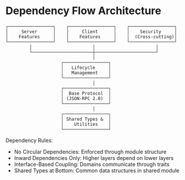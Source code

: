 # Dependency Flow Architecture

```
┌─────────────────┐    ┌─────────────────┐    ┌─────────────────┐
│     Server      │    │     Client      │    │    Security     │
│    Features     │    │    Features     │    │  (Cross-cutting)│
└─────────────────┘    └─────────────────┘    └─────────────────┘
         │                       │                       │
         └───────────────────────┼───────────────────────┘
                                 │
                     ┌─────────────────┐
                     │   Lifecycle     │
                     │   Management    │
                     └─────────────────┘
                                 │
                     ┌─────────────────┐
                     │  Base Protocol  │
                     │ (JSON-RPC 2.0)  │
                     └─────────────────┘
                                 │
                     ┌─────────────────┐
                     │ Shared Types &  │
                     │    Utilities    │
                     └─────────────────┘
```

Dependency Rules:

- No Circular Dependencies: Enforced through module structure
- Inward Dependencies Only: Higher layers depend on lower layers
- Interface-Based Coupling: Domains communicate through traits
- Shared Types at Bottom: Common data structures in shared module
